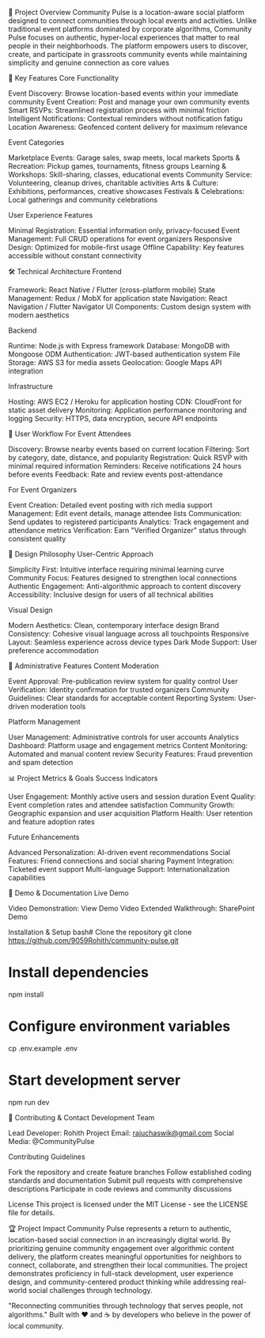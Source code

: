 🎯 Project Overview
Community Pulse is a location-aware social platform designed to connect communities through local events and activities. Unlike traditional event platforms dominated by corporate algorithms, Community Pulse focuses on authentic, hyper-local experiences that matter to real people in their neighborhoods.
The platform empowers users to discover, create, and participate in grassroots community events while maintaining simplicity and genuine connection as core values

🚀 Key Features
Core Functionality

Event Discovery: Browse location-based events within your immediate community
Event Creation: Post and manage your own community events
Smart RSVPs: Streamlined registration process with minimal friction
Intelligent Notifications: Contextual reminders without notification fatigu
Location Awareness: Geofenced content delivery for maximum relevance

Event Categories

Marketplace Events: Garage sales, swap meets, local markets
Sports & Recreation: Pickup games, tournaments, fitness groups
Learning & Workshops: Skill-sharing, classes, educational events
Community Service: Volunteering, cleanup drives, charitable activities
Arts & Culture: Exhibitions, performances, creative showcases
Festivals & Celebrations: Local gatherings and community celebrations

User Experience Features

Minimal Registration: Essential information only, privacy-focused
Event Management: Full CRUD operations for event organizers
Responsive Design: Optimized for mobile-first usage
Offline Capability: Key features accessible without constant connectivity


🛠️ Technical Architecture
Frontend

Framework: React Native / Flutter (cross-platform mobile)
State Management: Redux / MobX for application state
Navigation: React Navigation / Flutter Navigator
UI Components: Custom design system with modern aesthetics

Backend

Runtime: Node.js with Express framework
Database: MongoDB with Mongoose ODM
Authentication: JWT-based authentication system
File Storage: AWS S3 for media assets
Geolocation: Google Maps API integration

Infrastructure

Hosting: AWS EC2 / Heroku for application hosting
CDN: CloudFront for static asset delivery
Monitoring: Application performance monitoring and logging
Security: HTTPS, data encryption, secure API endpoints


📱 User Workflow
For Event Attendees

Discovery: Browse nearby events based on current location
Filtering: Sort by category, date, distance, and popularity
Registration: Quick RSVP with minimal required information
Reminders: Receive notifications 24 hours before events
Feedback: Rate and review events post-attendance

For Event Organizers

Event Creation: Detailed event posting with rich media support
Management: Edit event details, manage attendee lists
Communication: Send updates to registered participants
Analytics: Track engagement and attendance metrics
Verification: Earn "Verified Organizer" status through consistent quality


🎨 Design Philosophy
User-Centric Approach

Simplicity First: Intuitive interface requiring minimal learning curve
Community Focus: Features designed to strengthen local connections
Authentic Engagement: Anti-algorithmic approach to content discovery
Accessibility: Inclusive design for users of all technical abilities

Visual Design

Modern Aesthetics: Clean, contemporary interface design
Brand Consistency: Cohesive visual language across all touchpoints
Responsive Layout: Seamless experience across device types
Dark Mode Support: User preference accommodation


🔐 Administrative Features
Content Moderation

Event Approval: Pre-publication review system for quality control
User Verification: Identity confirmation for trusted organizers
Community Guidelines: Clear standards for acceptable content
Reporting System: User-driven moderation tools

Platform Management

User Management: Administrative controls for user accounts
Analytics Dashboard: Platform usage and engagement metrics
Content Monitoring: Automated and manual content review
Security Features: Fraud prevention and spam detection


📊 Project Metrics & Goals
Success Indicators

User Engagement: Monthly active users and session duration
Event Quality: Event completion rates and attendee satisfaction
Community Growth: Geographic expansion and user acquisition
Platform Health: User retention and feature adoption rates

Future Enhancements

Advanced Personalization: AI-driven event recommendations
Social Features: Friend connections and social sharing
Payment Integration: Ticketed event support
Multi-language Support: Internationalization capabilities


🎥 Demo & Documentation
Live Demo

Video Demonstration: View Demo Video
Extended Walkthrough: SharePoint Demo

Installation & Setup
bash# Clone the repository
git clone https://github.com/9059Rohith/community-pulse.git

# Install dependencies
npm install

# Configure environment variables
cp .env.example .env

# Start development server
npm run dev

🤝 Contributing & Contact
Development Team

Lead Developer: Rohith
Project Email: rajuchaswik@gmail.com
Social Media: @CommunityPulse

Contributing Guidelines

Fork the repository and create feature branches
Follow established coding standards and documentation
Submit pull requests with comprehensive descriptions
Participate in code reviews and community discussions

License
This project is licensed under the MIT License - see the LICENSE file for details.

🏆 Project Impact
Community Pulse represents a return to authentic, location-based social connection in an increasingly digital world. By prioritizing genuine community engagement over algorithmic content delivery, the platform creates meaningful opportunities for neighbors to connect, collaborate, and strengthen their local communities.
The project demonstrates proficiency in full-stack development, user experience design, and community-centered product thinking while addressing real-world social challenges through technology.

"Reconnecting communities through technology that serves people, not algorithms."
Built with ❤️ and ☕ by developers who believe in the power of local community.

